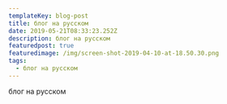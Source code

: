 ```yaml
---
templateKey: blog-post
title: блог на русском
date: 2019-05-21T08:33:23.252Z
description: блог на русском
featuredpost: true
featuredimage: /img/screen-shot-2019-04-10-at-18.50.30.png
tags:
  - блог на русском
---
```

блог на русском
